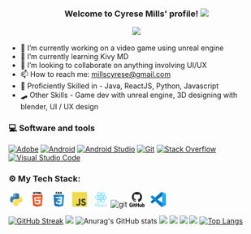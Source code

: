 <h3 align="center">
  Welcome to Cyrese Mills' profile!
  <img src="https://media.giphy.com/media/hvRJCLFzcasrR4ia7z/giphy.gif" width="28">
</h3>

<p align="center">
  <a href="https://github.com/DenverCoder1/readme-typing-svg"><img src="https://readme-typing-svg.herokuapp.com/?lines=Full-stack%20web%20and%20app%20developer;Experienced%20UI%2FUX%20Designer;2%2B%20years%20of%20coding%20experience;Experienced%203D%20artist%20&font=Fira%20Code&center=true&width=440&height=45&color=00008b&vCenter=true&size=22"></a>
</p>

- 🔭 I’m currently working on a video game using unreal engine
- 🌱 I’m currently learning Kivy MD
- 👯 I’m looking to collaborate on anything involving UI/UX 
- 📫 How to reach me: millscyrese@gmail.com 
- 🌌 Proficiently Skilled in - Java, ReactJS, Python, Javascript
- 🛹 Other Skills - Game dev with unreal engine, 3D designing with blender, UI / UX design


### 💻 Software and tools

<p>
    <a href="#"><img alt="Adobe" src="https://img.shields.io/badge/Adobe-FF0000.svg?logo=adobe&logoColor=white"></a>
    <a href="#"><img alt="Android" src="https://img.shields.io/badge/Android-3DDC84?logo=android&logoColor=white"></a>
    <a href="#"><img alt="Android Studio" src="https://img.shields.io/badge/Android%20Studio-008678.svg?logo=android-studio&logoColor=white"></a>
    <a href="#"><img alt="Git" src="https://img.shields.io/badge/Git-F05033.svg?logo=git&logoColor=white"></a>
    <a href="#"><img alt="Stack Overflow" src="https://img.shields.io/badge/-Stack%20Overflow-FE7A16?logo=stack-overflow&logoColor=white"></a>
    <a href="#"><img alt="Visual Studio Code" src="https://img.shields.io/badge/Visual%20Studio%20Code-0078d7.svg?logo=visual-studio-code&logoColor=white"></a>
</p>

<h3 align="left">⚙ My Tech Stack:</h3>

<p align="left">
  <img src="https://raw.githubusercontent.com/devicons/devicon/master/icons/python/python-original.svg" alt="python" width="30" >&nbsp;&nbsp; 
  <img src="https://raw.githubusercontent.com/devicons/devicon/master/icons/html5/html5-original-wordmark.svg" alt="html5" width="30" >&nbsp;&nbsp; 
  <img src="https://raw.githubusercontent.com/devicons/devicon/master/icons/css3/css3-original-wordmark.svg" alt="css3" width="30" >&nbsp;&nbsp; 
  <img src="https://raw.githubusercontent.com/devicons/devicon/master/icons/javascript/javascript-original.svg" alt="javascript" width="30" >&nbsp;&nbsp; 
  <img src="https://raw.githubusercontent.com/devicons/devicon/master/icons/react/react-original-wordmark.svg" alt="react" width="30"/> 
  <img src="https://www.vectorlogo.zone/logos/git-scm/git-scm-icon.svg" alt="git" width="30" > 
  <img src="https://raw.githubusercontent.com/devicons/devicon/master/icons/github/github-original-wordmark.svg" alt="mysql" width="30" >&nbsp;&nbsp;
  <img src="https://raw.githubusercontent.com/github/explore/80688e429a7d4ef2fca1e82350fe8e3517d3494d/topics/visual-studio-code/visual-studio-code.png" alt="Visual       Studio Code" width="30" >
</p>

[![GitHub Streak](https://github-readme-streak-stats.herokuapp.com/?user=CyreseM&theme=dark)](https://git.io/streak-stats)
![](http://github-profile-summary-cards.vercel.app/api/cards/profile-details?username=CyreseM&theme=monokai)
![Anurag's GitHub stats](https://github-readme-stats.vercel.app/api?username=CyreseM&show_icons=true&theme=radical)
![](http://github-profile-summary-cards.vercel.app/api/cards/repos-per-language?username=CyreseM&theme=monokai)
![](http://github-profile-summary-cards.vercel.app/api/cards/most-commit-language?username=CyreseM&theme=monokai)
![](http://github-profile-summary-cards.vercel.app/api/cards/stats?username=CyreseM&theme=monokai)
![](http://github-profile-summary-cards.vercel.app/api/cards/productive-time?username=CyreseM&theme=monokai&utcOffset=8)
[![Top Langs](https://github-readme-stats.vercel.app/api/top-langs/?username=CyreseM&layout=compact&theme=monokai)](https://github.com/anuraghazra/github-readme-stats)
